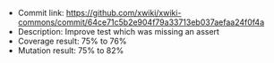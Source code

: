 * Commit link: https://github.com/xwiki/xwiki-commons/commit/64ce71c5b2e904f79a33713eb037aefaa24f0f4a
* Description: Improve test which was missing an assert
* Coverage result: 75% to 76%
* Mutation result: 75% to 82%
